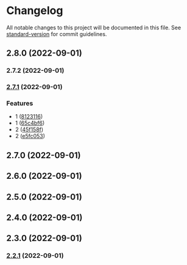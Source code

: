 # Changelog

All notable changes to this project will be documented in this file. See [standard-version](https://github.com/conventional-changelog/standard-version) for commit guidelines.

## 2.8.0 (2022-09-01)

### 2.7.2 (2022-09-01)

### [2.7.1](https://github.com/chan-wired/actions_test_2/compare/v2.5.0...v2.7.1) (2022-09-01)


### Features

* 1 ([8123116](https://github.com/chan-wired/actions_test_2/commit/8123116192285a08f64f98965087aa81742a55f8))
* 1 ([65c4bf6](https://github.com/chan-wired/actions_test_2/commit/65c4bf682d1fa1a61a8ae6b7cb451e96d8f3355c))
* 2 ([45f158f](https://github.com/chan-wired/actions_test_2/commit/45f158f5ac0f11ad35519a60e9684e51b235352f))
* 2 ([e5fc053](https://github.com/chan-wired/actions_test_2/commit/e5fc053b1d5822c975787ad37d55189d53977b25))

## 2.7.0 (2022-09-01)

## 2.6.0 (2022-09-01)

## 2.5.0 (2022-09-01)

## 2.4.0 (2022-09-01)

## 2.3.0 (2022-09-01)

### [2.2.1](https://github.com/chan-wired/actions_test/compare/v2.2.0...v2.2.1) (2022-09-01)
